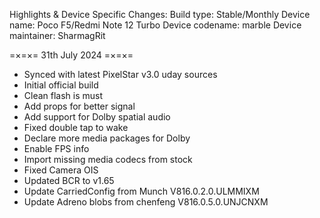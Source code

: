 Highlights & Device Specific Changes:
Build type: Stable/Monthly
Device name: Poco F5/Redmi Note 12 Turbo
Device codename: marble
Device maintainer: SharmagRit

=×=×= 31th July 2024 =×=×=
* Synced with latest PixelStar v3.0 uday sources
* Initial official build
* Clean flash is must
* Add props for better signal
* Add support for Dolby spatial audio
* Fixed double tap to wake
* Declare more media packages for Dolby
* Enable FPS info
* Import missing media codecs from stock
* Fixed Camera OIS
* Updated BCR to v1.65
* Update CarriedConfig from Munch V816.0.2.0.ULMMIXM
* Update Adreno blobs from chenfeng V816.0.5.0.UNJCNXM
